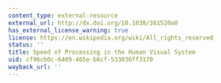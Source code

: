 ```yaml
---
content_type: external-resource
external_url: http://dx.doi.org/10.1038/381520a0
has_external_license_warning: true
license: https://en.wikipedia.org/wiki/All_rights_reserved
status: ''
title: Speed of Processing in the Human Visual System
uid: cf96cb0c-6409-465e-b6cf-533036ff3170
wayback_url: ''
---
```


